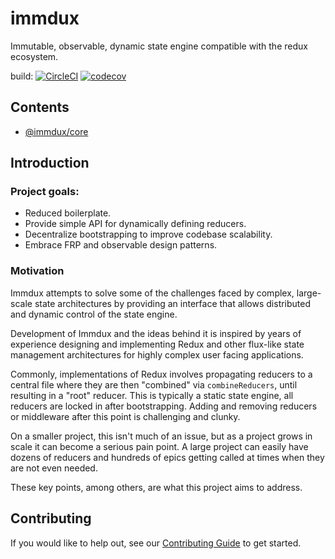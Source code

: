 # immdux

Immutable, observable, dynamic state engine compatible with the redux ecosystem.

build: [![CircleCI](https://circleci.com/gh/lithic-io/immdux.svg?style=svg)](https://circleci.com/gh/lithic-io/immdux) [![codecov](https://codecov.io/gh/lithic-io/immdux/branch/master/graph/badge.svg)](https://codecov.io/gh/lithic-io/immdux)

## Contents

* [@immdux/core](./packages/core)

## Introduction

### Project goals:

* Reduced boilerplate.
* Provide simple API for dynamically defining reducers.
* Decentralize bootstrapping to improve codebase scalability.
* Embrace FRP and observable design patterns.

### Motivation

Immdux attempts to solve some of the challenges faced by complex, large-scale state architectures by providing an interface that allows distributed and dynamic control of the state engine.

Development of Immdux and the ideas behind it is inspired by years of experience designing and implementing Redux and other flux-like state management architectures for highly complex user facing applications.

Commonly, implementations of Redux involves propagating reducers to a central file where they are then "combined" via `combineReducers`, until resulting in a "root" reducer. This is typically a static state engine, all reducers are locked in after bootstrapping. Adding and removing reducers or middleware after this point is challenging and clunky.

On a smaller project, this isn't much of an issue, but as a project grows in scale it can become a serious pain point. A large project can easily have dozens of reducers and hundreds of epics getting called at times when they are not even needed.

These key points, among others, are what this project aims to address.

## Contributing

If you would like to help out, see our [Contributing Guide](./CONTRIBUTING.md) to get started.
